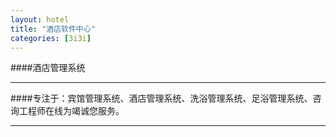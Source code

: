 ```yaml
---
layout: hotel
title: "酒店软件中心"
categories: [3i3i]
---
```

####酒店管理系统
<hr/>
####专注于：宾馆管理系统、酒店管理系统、洗浴管理系统、足浴管理系统、咨询工程师在线为竭诚您服务。
<hr/>


